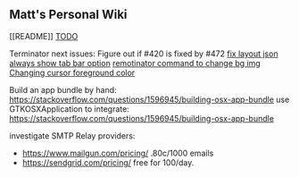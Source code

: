## Matt's Personal Wiki

[[README]]
[TODO](TODO)

Terminator next issues:
Figure out if #420 is fixed by #472
[fix layout json](https://github.com/gnome-terminator/terminator/issues/401)
[always show tab bar option](https://github.com/gnome-terminator/terminator/issues/457)
[remotinator command to change bg img](https://github.com/gnome-terminator/terminator/issues/466)
[Changing cursor foreground color](https://github.com/gnome-terminator/terminator/issues/467)


Build an app bundle by hand: https://stackoverflow.com/questions/1596945/building-osx-app-bundle
use GTKOSXApplication to integrate: https://stackoverflow.com/questions/1596945/building-osx-app-bundle


investigate SMTP Relay providers:

* https://www.mailgun.com/pricing/ .80c/1000 emails
* https://sendgrid.com/pricing/ free for 100/day.


